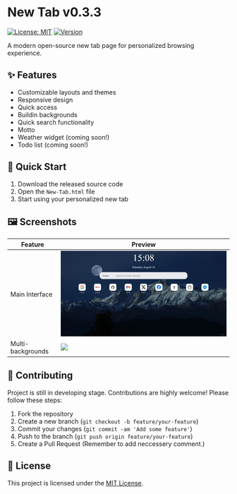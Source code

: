 # New Tab v0.3.3
[![License: MIT](https://img.shields.io/badge/License-MIT-yellow.svg)](LICENSE)
[![Version](https://img.shields.io/badge/version-0.3.3-blue)]()

A modern open-source new tab page for personalized browsing experience.

## ✨ Features
- Customizable layouts and themes
- Responsive design
- Quick access
- Buildin backgrounds
- Quick search functionality
- Motto
- Weather widget (coming soon!)
- Todo list (coming soon!)

## 🚀 Quick Start
1. Download the released source code
2. Open the `New-Tab.html` file
3. Start using your personalized new tab

## 🖼️ Screenshots
| Feature | Preview |
|------|------|
| Main Interface | ![](images/Screenshots/New%20Tab_1.png) |
| Multi-backgrounds | ![](images/Screenshots/New%20Tab_2.png) |

## 👥 Contributing
Project is still in developing stage. Contributions are highly welcome! Please follow these steps:
1. Fork the repository
2. Create a new branch (`git checkout -b feature/your-feature`)
3. Commit your changes (`git commit -am 'Add some feature'`)
4. Push to the branch (`git push origin feature/your-feature`)
5. Create a Pull Request
(Remember to add neccessery comment.)

## 📄 License
This project is licensed under the [MIT License](LICENSE).
